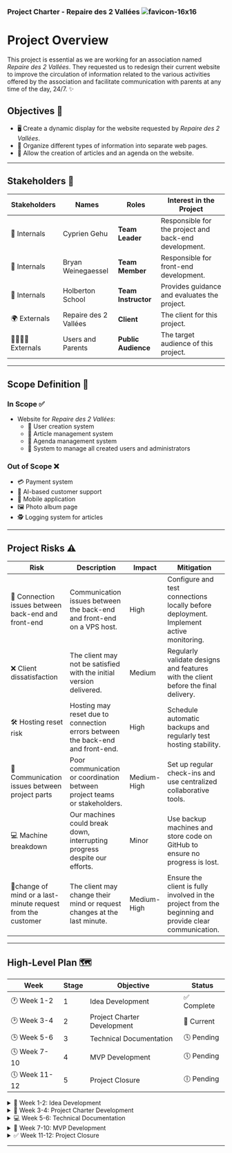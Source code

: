 ### Project Charter - Repaire des 2 Vallées ![favicon-16x16](https://github.com/Cyprien-GEHU/Repaires_des_2_vallees/blob/bryan/Stage%201/Documents/Part%201/favicon.ico)

# Project Overview

This project is essential as we are working for an association named *Repaire des 2 Vallées*. They requested us to redesign their current website to improve the circulation of information related to the various activities offered by the association and facilitate communication with parents at any time of the day, 24/7. ✨

## Objectives 🎯
- 🖥️ Create a dynamic display for the website requested by *Repaire des 2 Vallées*.
- 📄 Organize different types of information into separate web pages.
- 📝 Allow the creation of articles and an agenda on the website.

---

## Stakeholders 🤝

| **Stakeholders** | **Names**          | **Roles**                            | **Interest in the Project**                                                  |
|-------------------|--------------------|--------------------------------------|-------------------------------------------------------------------------------|
| 🏢 Internals      | Cyprien Gehu      | **Team Leader**                      | Responsible for the project and back-end development.                        |
| 🏢 Internals      | Bryan Weinegaessel| **Team Member**                      | Responsible for front-end development.                                       |
| 🏢 Internals      | Holberton School  | **Team Instructor**                  | Provides guidance and evaluates the project.                                 |
| 🌍 Externals      | Repaire des 2 Vallées | **Client**                         | The client for this project.                                                 |
| 👨‍👩‍👧‍👦 Externals | Users and Parents | **Public Audience**                  | The target audience of this project.  

---

## Scope Definition 📝

### **In Scope** ✅
- Website for *Repaire des 2 Vallées*:
  - 👤 User creation system
  - 📰 Article management system
  - 📆 Agenda management system
  - 🔧 System to manage all created users and administrators

### **Out of Scope** ❌
- 💳 Payment system
- 🤖 AI-based customer support
- 📱 Mobile application
- 🖼️ Photo album page
- 🕵️ Logging system for articles

---

## Project Risks ⚠️

| **Risk**                                   | **Description**                                                                                | **Impact**   | **Mitigation**                                                                                       |
|--------------------------------------------|------------------------------------------------------------------------------------------------|--------------|-----------------------------------------------------------------------------------------------------|
| 🔄 Connection issues between back-end and front-end | Communication issues between the back-end and front-end on a VPS host.                      | High         | Configure and test connections locally before deployment. Implement active monitoring.             |
| ❌ Client dissatisfaction                     | The client may not be satisfied with the initial version delivered.                        | Medium       | Regularly validate designs and features with the client before the final delivery.                 |
| 🛠️ Hosting reset risk                         | Hosting may reset due to connection errors between the back-end and front-end.             | High         | Schedule automatic backups and regularly test hosting stability.                                   |
| 📢 Communication issues between project parts | Poor communication or coordination between project teams or stakeholders.                  | Medium-High  | Set up regular check-ins and use centralized collaborative tools.                                  |
| 💻 Machine breakdown                          | Our machines could break down, interrupting progress despite our efforts.                  | Minor        | Use backup machines and store code on GitHub to ensure no progress is lost.                        |
| 🧍change of mind or a last-minute request from the customer | The client may change their mind or request changes at the last minute. | Medium-High  | Ensure the client is fully involved in the project from the beginning and provide clear communication. |

---

## High-Level Plan 🗺️

| **Week**   | **Stage**       | **Objective**                  | **Status**   |
|------------|-----------------|---------------------------------|--------------|
| 🕐 Week 1-2   | 1               | Idea Development               | ✅ Complete     |
| 🕑 Week 3-4   | 2               | Project Charter Development    | 🔄 Current      |
| 🕒 Week 5-6   | 3               | Technical Documentation        | 🕓 Pending      |
| 🕓 Week 7-10  | 4               | MVP Development                | 🕔 Pending      |
| 🕔 Week 11-12 | 5               | Project Closure                | 🕕 Pending      |

<details>
<summary>🌟 Week 1-2: Idea Development</summary>

- Team Formation  
- Research and Brainstorming  
- Idea Evaluation  
- Decision and Refinement 
</details>

<details>
<summary>📝 Week 3-4: Project Charter Development</summary>

- Documentation  
- Project Objectives  
- Scope  
- Stakeholders and Roles  
- Risks  
- High-Level Plan  
</details>

<details>
<summary>💻 Week 5-6: Technical Documentation</summary>

- Technologies Used  
- Project Features  
- Architecture Diagram  
- Maintenance and Scalability  
</details>

<details>
<summary>🚀 Week 7-10: MVP Development</summary>

- Front-End Development  
- Back-End Development  
- First version deployment  
</details>

<details>
<summary>✅ Week 11-12: Project Closure</summary>

- Documentation  
- Testing  
- Deployment  
- Maintenance  
</details>

---
